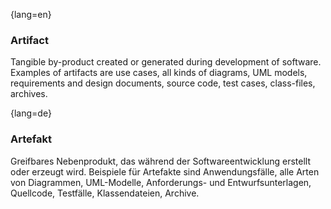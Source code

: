 {lang=en}
### Artifact

Tangible by-product created or generated during development
of software. Examples of artifacts are use cases, all kinds
of diagrams, UML models, requirements and design documents,
source code, test cases, class-files, archives.

{lang=de}
### Artefakt

Greifbares Nebenprodukt, das während der Softwareentwicklung erstellt
oder erzeugt wird. Beispiele für Artefakte sind Anwendungsfälle, alle
Arten von Diagrammen, UML-Modelle, Anforderungs- und
Entwurfsunterlagen, Quellcode, Testfälle, Klassendateien, Archive.